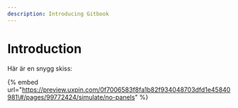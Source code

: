```yaml
---
description: Introducing Gitbook
---
```


# Introduction

Här är en snygg skiss:

{% embed url="https://preview.uxpin.com/0f7006583f8fa1b82f934048703dfd1e45840981\#/pages/99772424/simulate/no-panels" %}



